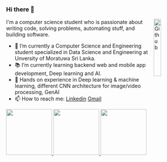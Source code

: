 ### Hi there 👋

<img width="20%" align="right" alt="Github" src="https://user-images.githubusercontent.com/48678280/88862734-4903af80-d201-11ea-968b-9c939d88a37c.gif" />



I'm a computer science student who is passionate about writing code, solving problems, automating stuff, and building software.

- 🔭 I’m currently a Computer Science and Engineering student specialized in Data Science and Engineering at Unversity of Moratuwa Sri Lanka.
- 📚 I’m currently learning backend web and mobile app development, Deep learning and AI.
- 👯 Hands on experience in Deep learning & machine learning, different CNN architecture for image/video processing, GenAI
- 📫 How to reach me: [Linkedin](https://www.linkedin.com/in/tharoosha-vihidun-b6450019a/) [Gmail](tharooshavihidun@gmail.com)


<a href = 'https://github.com/tharoosha'>
  <img height="125em" src="https://github-readme-stats.vercel.app/api?username=tharoosha&theme=dark" />
  <img height="125em" src="https://streak-stats.demolab.com/?user=tharoosha&theme=dark)](https://git.io/streak-stats" />
  <img height="125em" src="https://github-readme-stats.vercel.app/api/top-langs/?username=tharoosha&theme=dark&layout=compact" />
</a>
